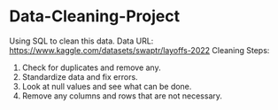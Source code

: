 # Data-Cleaning-Project
Using SQL to clean this data.
Data URL: https://www.kaggle.com/datasets/swaptr/layoffs-2022
Cleaning Steps: 
1. Check for duplicates and remove any.
2. Standardize data and fix errors.
3. Look at null values and see what can be done. 
4. Remove any columns and rows that are not necessary.
